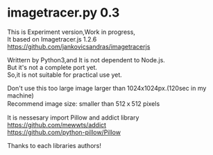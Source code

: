 # imagetracer.py 0.3
This is Experiment version,Work in progress,  
It based on Imagetracer.js 1.2.6  
https://github.com/jankovicsandras/imagetracerjs

Writtern by Python3,and It is not dependent to Node.js.  
But it's not a complete port yet.  
So,it is not suitable for practical use yet.  

Don't use this too large image larger than 1024x1024px.(120sec in my machine)  
Recommend image size: smaller than 512ｘ512 pixels   
  
It is nessesary import Pillow and addict library  
https://github.com/mewwts/addict  
https://github.com/python-pillow/Pillow  
  
Thanks to each libraries authors!

